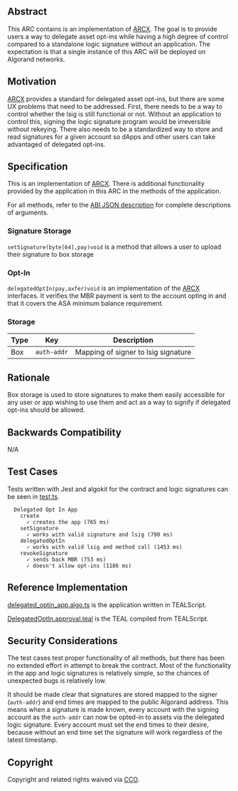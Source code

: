 ## Abstract
This ARC contains is an implementation of [ARCX](https://github.com/algorandfoundation/ARCs/pull/229). The goal is to provide users a way to delegate asset opt-ins while having a high degree of control compared to a standalone logic signature without an application. The expectation is that a single instance of this ARC will be deployed on Algorand networks. 

## Motivation
[ARCX](https://github.com/algorandfoundation/ARCs/pull/229) provides a standard for delegated asset opt-ins, but there are some UX problems that need to be addressed. First, there needs to be a way to control whether the lsig is still functional or not. Without an application to control this, signing the logic signature program would be irreversible without rekeying. There also needs to be a standardized way to store and read signatures for a given account so dApps and other users can take advantaged of delegated opt-ins.

## Specification
This is an implementation of [ARCX](https://github.com/algorandfoundation/ARCs/pull/229). There is additional functionality provided by the application in this ARC in the methods of the application.

For all methods, refer to the [ABI JSON description](./contracts/artifacts/DelegatedOptIn.abi.json) for complete descriptions of arguments.

### Signature Storage

`setSignature(byte[64],pay)void` is a method that allows a user to upload their signature to box storage


### Opt-In

`delegatedOptIn(pay,axfer)void` is an implementation of the [ARCX](https://github.com/algorandfoundation/ARCs/pull/229) interfaces. It verifies the MBR payment is sent to the account opting in and that it covers the ASA minimum balance requirement.

### Storage

| Type | Key | Description |
| ---- | --- | ----------- |
| Box | `auth-addr` | Mapping of signer to lsig signature |

## Rationale
Box storage is used to store signatures to make them easily accessible for any user or app wishing to use them and act as a way to signify if delegated opt-ins should be allowed.

## Backwards Compatibility
N/A

## Test Cases
Tests written with Jest and algokit for the contract and logic signatures can be seen in [test.ts](./tests/test.ts).

```
  Delegated Opt In App
    create
      ✓ creates the app (765 ms)
    setSignature
      ✓ works with valid signature and lsig (790 ms)
    delegatedOptIn
      ✓ works with valid lsig and method call (1453 ms)
    revokeSignature
      ✓ sends back MBR (753 ms)
      ✓ doesn't allow opt-ins (1186 ms)
```

## Reference Implementation
[delegated_optin_app.algo.ts](./contracts/delegated_optin_app.algo.ts) is the application written in TEALScript.

[DelegatedOptIn.approval.teal](./contracts/artifacts/DelegatedOptIn.approval.teal) is the TEAL compiled from TEALScript.

## Security Considerations

The test cases test proper functionality of all methods, but there has been no extended effort in attempt to break the contract. Most of the functionality in the app and logic signatures is relatively simple, so the chances of unexpected bugs is relatively low.

It should be made clear that signatures are stored mapped to the signer (`auth-addr`) and end times are mapped to the public Algorand address. This means when a signature is made known, every account with the signing account as the `auth-addr` can now be opted-in to assets via the delegated logic signature. Every account must set the end times to their desire, because without an end time set the signature will work regardless of the latest timestamp.

## Copyright
Copyright and related rights waived via <a href="https://creativecommons.org/publicdomain/zero/1.0/">CCO</a>.
